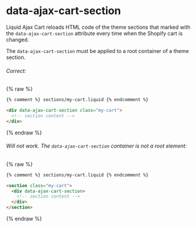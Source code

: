 # data-ajax-cart-section

Liquid Ajax Cart reloads HTML code of the theme sections that marked with the `data-ajax-cart-section` attribute every time when the Shopify cart is changed.

The `data-ajax-cart-section` must be applied to a root container of a theme section.

###### Correct:
{% raw %}
```html
{% comment %} sections/my-cart.liquid {% endcomment %}

<div data-ajax-cart-section class="my-cart">
  <!-- section content -->
</div> 
```
{% endraw %}

###### Will not work. The `data-ajax-cart-section` container is not a root element:
{% raw %}
```html
{% comment %} sections/my-cart.liquid {% endcomment %}

<section class="my-cart">
  <div data-ajax-cart-section>
    <!-- section content -->
  </div>
</section> 
```
{% endraw %}
